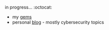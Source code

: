 in progress... :octocat:  
* my [gems](https://rubygems.org/profiles/patrickg)
* personal [blog](https://patrickgramatowski.github.io/blog/) - mostly cybersecurity topics
